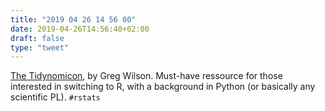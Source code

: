```yaml
---
title: "2019 04 26 14 56 00"
date: 2019-04-26T14:56:40+02:00
draft: false
type: "tweet"
---
```

[The Tidynomicon](https://gvwilson.github.io/tidynomicon/), by Greg Wilson. Must-have ressource for those interested in switching to R, with a background in Python (or basically any scientific PL). `#rstats`
